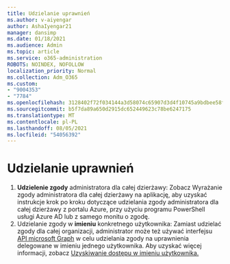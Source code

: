 ```yaml
---
title: Udzielanie uprawnień
ms.author: v-aiyengar
author: AshaIyengar21
manager: dansimp
ms.date: 01/18/2021
ms.audience: Admin
ms.topic: article
ms.service: o365-administration
ROBOTS: NOINDEX, NOFOLLOW
localization_priority: Normal
ms.collection: Adm_O365
ms.custom:
- "9004353"
- "7784"
ms.openlocfilehash: 3128402f72f034144a3d58074c65907d3d4f10745a9bdbee58fec14b09f419ea
ms.sourcegitcommit: b5f7da89a650d2915dc652449623c78be6247175
ms.translationtype: MT
ms.contentlocale: pl-PL
ms.lasthandoff: 08/05/2021
ms.locfileid: "54056392"
---
```

# <a name="grant-permissions"></a>Udzielanie uprawnień

1. **Udzielenie zgody** administratora dla całej dzierżawy: Zobacz Wyrażanie zgody administratora dla całej dzierżawy na aplikację, aby uzyskać instrukcje krok po kroku dotyczące udzielania zgody administratora dla całej dzierżawy z portalu Azure, przy użyciu programu PowerShell usługi Azure AD lub z samego monitu o zgodę. [](https://docs.microsoft.com/azure/active-directory/manage-apps/grant-admin-consent)
1. Udzielanie zgody w **imieniu** konkretnego użytkownika: Zamiast udzielać zgody dla całej organizacji, administrator może też używać interfejsu [API microsoft Graph](https://docs.microsoft.com/graph/use-the-api) w celu udzielania zgody na uprawnienia delegowane w imieniu jednego użytkownika. Aby uzyskać więcej informacji, zobacz [Uzyskiwanie dostępu w imieniu użytkownika.](https://docs.microsoft.com/graph/auth-v2-user)